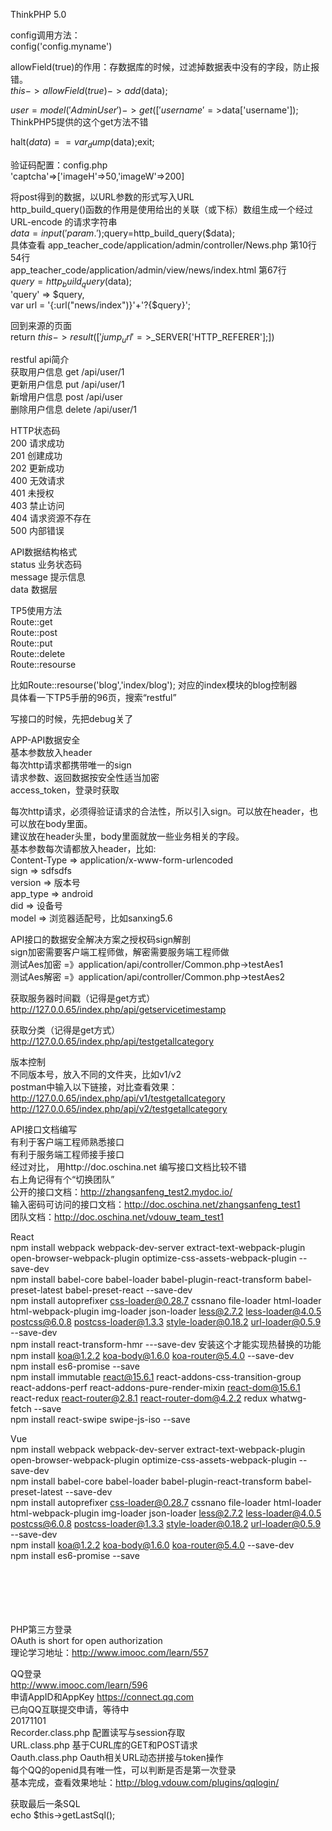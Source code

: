 ThinkPHP 5.0 <br>

config调用方法：<br>
config('config.myname') <br>

allowField(true)的作用：存数据库的时候，过滤掉数据表中没有的字段，防止报错。 <br>
$this->allowField(true)->add($data); <br>

$user=model('AdminUser')->get(['username'=>$data['username']); <br>
ThinkPHP5提供的这个get方法不错 <br>

halt($data) == var_dump($data);exit; <br>

验证码配置：config.php <br>
'captcha'=>['imageH'=>50,'imageW'=>200] <br>

将post得到的数据，以URL参数的形式写入URL <br>
http_build_query()函数的作用是使用给出的关联（或下标）数组生成一个经过 URL-encode 的请求字符串 <br>
$data=input('param.');$query=http_build_query($data); <br>
具体查看 app_teacher_code/application/admin/controller/News.php 第10行 54行 <br>
app_teacher_code/application/admin/view/news/index.html 第67行 <br>
$query = http_build_query($data); <br>
'query' => $query, <br>
var url = '{:url("news/index")}'+'?{$query}'; <br>

回到来源的页面 <br>
return $this->result(['jump_url'=>$_SERVER['HTTP_REFERER'];]) <br>

restful api简介 <br>
获取用户信息 get /api/user/1 <br>
更新用户信息 put /api/user/1 <br>
新增用户信息 post /api/user <br>
删除用户信息 delete /api/user/1 <br>

HTTP状态码 <br>
200 请求成功 <br>
201 创建成功 <br>
202 更新成功 <br>
400 无效请求 <br>
401 未授权 <br>
403 禁止访问 <br>
404 请求资源不存在 <br>
500 内部错误 <br>

API数据结构格式 <br>
status 业务状态码 <br>
message 提示信息 <br>
data 数据层 <br>

TP5使用方法 <br>
Route::get <br>
Route::post <br>
Route::put <br>
Route::delete <br>
Route::resourse <br>

比如Route::resourse('blog','index/blog'); 对应的index模块的blog控制器 <br>
具体看一下TP5手册的96页，搜索“restful” <br>

写接口的时候，先把debug关了 <br>

APP-API数据安全 <br>
基本参数放入header <br>
每次http请求都携带唯一的sign <br>
请求参数、返回数据按安全性适当加密 <br>
access_token，登录时获取 <br>

每次http请求，必须得验证请求的合法性，所以引入sign。可以放在header，也可以放在body里面。 <br>
建议放在header头里，body里面就放一些业务相关的字段。 <br>
基本参数每次请都放入header，比如: <br>
Content-Type => application/x-www-form-urlencoded <br>
sign => sdfsdfs <br>
version => 版本号 <br>
app_type => android <br>
did => 设备号 <br>
model => 浏览器适配号，比如sanxing5.6 <br>

API接口的数据安全解决方案之授权码sign解剖 <br>
sign加密需要客户端工程师做，解密需要服务端工程师做 <br>
测试Aes加密 =》application/api/controller/Common.php->testAes1 <br>
测试Aes解密 =》application/api/controller/Common.php->testAes2 <br>

获取服务器时间戳（记得是get方式） <br>
http://127.0.0.65/index.php/api/getservicetimestamp <br>

获取分类（记得是get方式） <br>
http://127.0.0.65/index.php/api/testgetallcategory <br>

版本控制 <br>
不同版本号，放入不同的文件夹，比如v1/v2 <br>
postman中输入以下链接，对比查看效果： <br>
http://127.0.0.65/index.php/api/v1/testgetallcategory <br>
http://127.0.0.65/index.php/api/v2/testgetallcategory <br>

API接口文档编写 <br>
有利于客户端工程师熟悉接口 <br>
有利于服务端工程师接手接口 <br>
经过对比， 用http://doc.oschina.net 编写接口文档比较不错 <br>
右上角记得有个“切换团队” <br>
公开的接口文档：http://zhangsanfeng_test2.mydoc.io/ <br>
输入密码可访问的接口文档：http://doc.oschina.net/zhangsanfeng_test1 <br>
团队文档：http://doc.oschina.net/vdouw_team_test1 <br>

React <br>
npm install webpack webpack-dev-server extract-text-webpack-plugin open-browser-webpack-plugin optimize-css-assets-webpack-plugin --save-dev <br>
npm install babel-core babel-loader babel-plugin-react-transform babel-preset-latest babel-preset-react --save-dev <br>
npm install autoprefixer css-loader@0.28.7 cssnano file-loader html-loader html-webpack-plugin img-loader json-loader less@2.7.2 less-loader@4.0.5 postcss@6.0.8 postcss-loader@1.3.3 style-loader@0.18.2 url-loader@0.5.9 --save-dev <br>
npm install react-transform-hmr ---save-dev 安装这个才能实现热替换的功能<br>
npm install koa@1.2.2 koa-body@1.6.0 koa-router@5.4.0 --save-dev <br>
npm install es6-promise --save <br>
npm install immutable react@15.6.1 react-addons-css-transition-group react-addons-perf react-addons-pure-render-mixin react-dom@15.6.1 react-redux react-router@2.8.1 react-router-dom@4.2.2 redux whatwg-fetch --save <br>
npm install react-swipe swipe-js-iso --save <br>

Vue <br>
npm install webpack webpack-dev-server extract-text-webpack-plugin open-browser-webpack-plugin optimize-css-assets-webpack-plugin --save-dev <br>
npm install babel-core babel-loader babel-plugin-react-transform babel-preset-latest --save-dev <br>
npm install autoprefixer css-loader@0.28.7 cssnano file-loader html-loader html-webpack-plugin img-loader json-loader less@2.7.2 less-loader@4.0.5 postcss@6.0.8 postcss-loader@1.3.3 style-loader@0.18.2 url-loader@0.5.9 --save-dev <br>
npm install koa@1.2.2 koa-body@1.6.0 koa-router@5.4.0 --save-dev <br>
npm install es6-promise --save <br>










<br><br><br><br><br>
PHP第三方登录 <br>
OAuth is short for open authorization <br>
理论学习地址：http://www.imooc.com/learn/557 <br>

QQ登录 <br>
http://www.imooc.com/learn/596 <br>
申请AppID和AppKey https://connect.qq.com <br>
已向QQ互联提交申请，等待中 <br>
20171101 <br>
Recorder.class.php 配置读写与session存取 <br>
URL.class.php 基于CURL库的GET和POST请求 <br>
Oauth.class.php Oauth相关URL动态拼接与token操作 <br>
每个QQ的openid具有唯一性，可以判断是否是第一次登录 <br>
基本完成，查看效果地址：http://blog.vdouw.com/plugins/qqlogin/ <br>

获取最后一条SQL <br>
echo $this->getLastSql(); <br>






